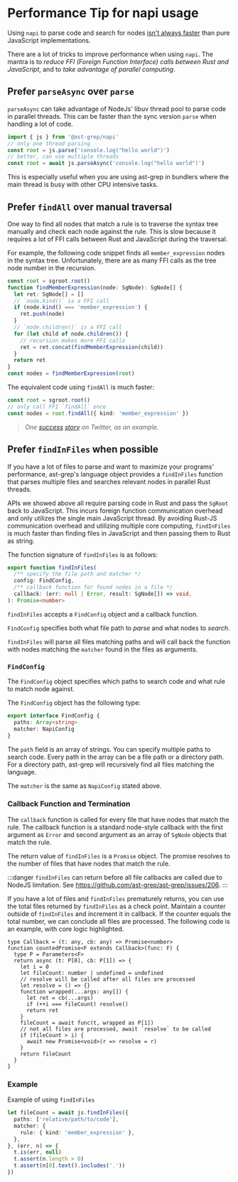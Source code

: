 # Performance Tip for napi usage

Using `napi` to parse code and search for nodes [isn't always faster](https://medium.com/@hchan_nvim/benchmark-typescript-parsers-demystify-rust-tooling-performance-025ebfd391a3) than pure JavaScript implementations.

There are a lot of tricks to improve performance when using `napi`. The mantra is to _reduce FFI (Foreign Function Interface) calls between Rust and JavaScript_, and to _take advantage of parallel computing_.

## Prefer `parseAsync` over `parse`

`parseAsync` can take advantage of NodeJs' libuv thread pool to parse code in parallel threads. This can be faster than the sync version `parse` when handling a lot of code.

```ts
import { js } from '@ast-grep/napi'
// only one thread parsing
const root = js.parse('console.log("hello world")')
// better, can use multiple threads
const root = await js.parseAsync('console.log("hello world")')
```

This is especially useful when you are using ast-grep in bundlers where the main thread is busy with other CPU intensive tasks.

## Prefer `findAll` over manual traversal

One way to find all nodes that match a rule is to traverse the syntax tree manually and check each node against the rule. This is slow because it requires a lot of FFI calls between Rust and JavaScript during the traversal.

For example, the following code snippet finds all `member_expression` nodes in the syntax tree. Unfortunately, there are as many FFI calls as the tree node number in the recursion.

```ts
const root = sgroot.root()
function findMemberExpression(node: SgNode): SgNode[] {
  let ret: SgNode[] = []
  // `node.kind()` is a FFI call
  if (node.kind() === 'member_expression') {
    ret.push(node)
  }
  // `node.children()` is a FFI call
  for (let child of node.children()) {
    // recursion makes more FFI calls
    ret = ret.concat(findMemberExpression(child))
  }
  return ret
}
const nodes = findMemberExpression(root)
```

The equivalent code using `findAll` is much faster:

```ts
const root = sgroot.root()
// only call FFI `findAll` once
const nodes = root.findAll({ kind: 'member_expression' })
```

> _One [success](https://x.com/hd_nvim/status/1767971906786128316) [story](https://x.com/sonofmagic95/status/1768433654404104555) on Twitter, as an example._

## Prefer `findInFiles` when possible

If you have a lot of files to parse and want to maximize your programs' performance, ast-grep's language object provides a `findInFiles` function that parses multiple files and searches relevant nodes in parallel Rust threads.

APIs we showed above all require parsing code in Rust and pass the `SgRoot` back to JavaScript.
This incurs foreign function communication overhead and only utilizes the single main JavaScript thread.
By avoiding Rust-JS communication overhead and utilizing multiple core computing,
`findInFiles` is much faster than finding files in JavaScript and then passing them to Rust as string.

The function signature of `findInFiles` is as follows:

```ts
export function findInFiles(
  /** specify the file path and matcher */
  config: FindConfig,
  /** callback function for found nodes in a file */
  callback: (err: null | Error, result: SgNode[]) => void,
): Promise<number>
```

`findInFiles` accepts a `FindConfig` object and a callback function.

`FindConfig` specifies both what file path to _parse_ and what nodes to _search_.

`findInFiles` will parse all files matching paths and will call back the function with nodes matching the `matcher` found in the files as arguments.

### `FindConfig`

The `FindConfig` object specifies which paths to search code and what rule to match node against.

The `FindConfig` object has the following type:

```ts
export interface FindConfig {
  paths: Array<string>
  matcher: NapiConfig
}
```

The `path` field is an array of strings. You can specify multiple paths to search code. Every path in the array can be a file path or a directory path. For a directory path, ast-grep will recursively find all files matching the language.

The `matcher` is the same as `NapiConfig` stated above.

### Callback Function and Termination

The `callback` function is called for every file that have nodes that match the rule. The callback function is a standard node-style callback with the first argument as `Error` and second argument as an array of `SgNode` objects that match the rule.

The return value of `findInFiles` is a `Promise` object. The promise resolves to the number of files that have nodes that match the rule.

:::danger
`findInFiles` can return before all file callbacks are called due to NodeJS limitation.
See https://github.com/ast-grep/ast-grep/issues/206.
:::

If you have a lot of files and `findInFiles` prematurely returns, you can use the total files returned by `findInFiles` as a check point. Maintain a counter outside of `findInFiles` and increment it in callback. If the counter equals the total number, we can conclude all files are processed. The following code is an example, with core logic highlighted.

```ts:line-numbers {11,16-18}
type Callback = (t: any, cb: any) => Promise<number>
function countedPromise<F extends Callback>(func: F) {
  type P = Parameters<F>
  return async (t: P[0], cb: P[1]) => {
    let i = 0
    let fileCount: number | undefined = undefined
    // resolve will be called after all files are processed
    let resolve = () => {}
    function wrapped(...args: any[]) {
      let ret = cb(...args)
      if (++i === fileCount) resolve()
      return ret
    }
    fileCount = await func(t, wrapped as P[1])
    // not all files are processed, await `resolve` to be called
    if (fileCount > i) {
      await new Promise<void>(r => resolve = r)
    }
    return fileCount
  }
}
```

### Example

Example of using `findInFiles`

```ts
let fileCount = await js.findInFiles({
  paths: ['relative/path/to/code'],
  matcher: {
    rule: { kind: 'member_expression' },
  },
}, (err, n) => {
  t.is(err, null)
  t.assert(n.length > 0)
  t.assert(n[0].text().includes('.'))
})
```
